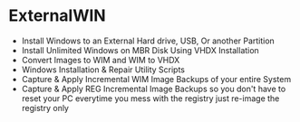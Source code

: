# ExternalWIN
* Install Windows to an External Hard drive, USB, Or another Partition
* Install Unlimited Windows on MBR Disk Using VHDX Installation
* Convert Images to WIM and WIM to VHDX
* Windows Installation & Repair Utility Scripts
* Capture & Apply Incremental WIM Image Backups of your entire System
* Capture & Apply REG Incremental Image Backups so you don't have to reset your PC everytime you mess with the registry just re-image the registry only
